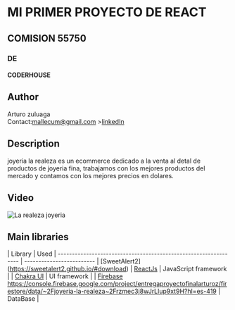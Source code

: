 # MI PRIMER PROYECTO DE REACT
## COMISION 55750
### DE
#### CODERHOUSE

## Author
Arturo zuluaga\
Contact:mallecum@gmail.com >[linkedIn](https://www.linkedin.com/in/arturo-zuluaga/)

## Description

joyeria la realeza es un ecommerce dedicado a la venta al detal de productos de joyeria fina, trabajamos con los mejores productos del mercado y contamos con los mejores precios en dolares.

## Video

<img alt="La realeza joyeria" src="./src/img/video.gif.avi"/>


## Main libraries
| Library                                                          | Used
| ---------------------------------------------------------------- | ------------------------- | [SweetAlert2] (https://sweetalert2.github.io/#download)
| [ReactJs](https://react.dev/)                                    | JavaScript framework      |
| [Chakra UI](https://chakra-ui.com/)                              | UI framework              |
| [Firebase](https://firebase.google.com/?hl=es)
 https://console.firebase.google.com/project/entregaproyectofinalarturoz/firestore/data/~2Fjoyeria-la-realeza~2Frzmec3j8wJrLlup9xt9H?hl=es-419                   | DataBase                  |


